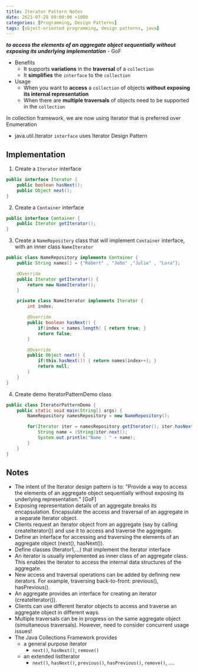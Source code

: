 ```yaml
---
title: Iterator Pattern Notes
date: 2021-07-28 09:00:00 +1000
categories: [Programming, Design Patterns]
tags: [object-oriented programming, design patterns, java]
---
```


**_to access the elements of an aggregate object sequentially without exposing its underlying implementation_** - GoF

- Benefits
  - It supports **variations** in the **traversal** of a `collection`
  - It **simplifies** the `interface` to the `collection`
- Usage
  - When you want to **access** a `collection` of objects **without exposing its internal representation**
  - When there are **multiple traversals** of objects need to be supported in the `collection`

In collection framework, we are now using Iterator that is preferred over Enumeration

- java.util.Iterator `interface` uses Iterator Design Pattern

## Implementation

1. Create a `Iterator` interface

```java
public interface Iterator {
    public boolean hasNext();
    public Object next();
}
```

2. Create a `Container` interface

```java
public interface Container {
    public Iterator getIterator();
}
```

3. Create a `NameRepository` class that will implement `Container` interface, with an inner class `NameIterator`

```java
public class NameRepository implements Container {
    public String names[] = {"Robert" , "John" ,"Julie" , "Lora"};

    @Override
    public Iterator getIterator() {
        return new NameIterator();
    }

    private class NameIterator implements Iterator {
        int index;

        @Override
        public boolean hasNext() {
            if(index < names.length) { return true; }
            return false;
        }

        @Override
        public Object next() {
            if(this.hasNext()) { return names[index++]; }
            return null;
        }
    }
}
```

4. Create demo IteratorPatternDemo class

```java
public class IteratorPatternDemo {
    public static void main(String[] args) {
        NameRepository namesRepository = new NameRepository();

        for(Iterator iter = namesRepository.getIterator(); iter.hasNext(); ) {
            String name = (String)iter.next();
            System.out.println("Name : " + name);
        }
    }
}
```

## Notes

- The intent of the Iterator design pattern is to: "Provide a way to access the elements of an aggregate object sequentially without exposing its underlying representation." [GoF]
- Exposing representation details of an aggregate breaks its encapsulation. Encapsulate the access and traversal of an aggregate in a separate Iterator object.
- Clients request an Iterator object from an aggregate (say by calling createIterator()) and use it to access and traverse the aggregate.
- Define an interface for accessing and traversing the elements of an aggregate object (next(), hasNext()).
- Define classes (Iterator1,...) that implement the Iterator interface
- An iterator is usually implemented as inner class of an aggregate class. This enables the iterator to access the internal data structures of the aggregate.
- New access and traversal operations can be added by defining new iterators. For example, traversing back-to-front: previous(), hasPrevious().
- An aggregate provides an interface for creating an iterator (createIterator()).
- Clients can use different Iterator objects to access and traverse an aggregate object in different ways.
- Multiple traversals can be in progress on the same aggregate object (simultaneous traversals). However, need to consider concurrent usage issues!
- The Java Collections Framework provides
  - a general purpose iterator
    - `next()`, `hasNext()`, `remove()`
  - an extended listIterator
    - `next()`, `hasNext()`, `previous()`, `hasPrevious()`, `remove()`, ....

